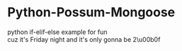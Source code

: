# Python-Possum-Mongoose
python if-elif-else example for fun<br>
cuz it's Friday night and it's only gonna be 2\u00b0f
